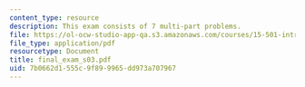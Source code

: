 ```yaml
---
content_type: resource
description: This exam consists of 7 multi-part problems.
file: https://ol-ocw-studio-app-qa.s3.amazonaws.com/courses/15-501-introduction-to-financial-and-managerial-accounting-spring-2004/7b0662d1555c9f899965dd973a707967_final_exam_s03.pdf
file_type: application/pdf
resourcetype: Document
title: final_exam_s03.pdf
uid: 7b0662d1-555c-9f89-9965-dd973a707967
---
```

